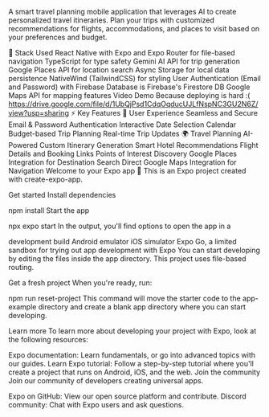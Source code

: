A smart travel planning mobile application that leverages AI to create personalized travel itineraries. Plan your trips with customized recommendations for flights, accommodations, and places to visit based on your preferences and budget.

🚀 Stack Used
React Native with Expo and Expo Router for file-based navigation
TypeScript for type safety
Gemini AI API for trip generation
Google Places API for location search
Async Storage for local data persistence
NativeWind (TailwindCSS) for styling
User Authentication (Email and Password) with Firebase
Database is Firebase's Firestore DB
Google Maps API for mapping features
Video Demo
Because deploying is hard :( https://drive.google.com/file/d/1UbQjPsd1CdqOqducUJLfNspNC3GU2N6Z/view?usp=sharing
⚡ Key Features
👤 User Experience
Seamless and Secure Email & Password Authentication
Interactive Date Selection Calendar
Budget-based Trip Planning
Real-time Trip Updates
🌍 Travel Planning
AI-Powered Custom Itinerary Generation
Smart Hotel Recommendations
Flight Details and Booking Links
Points of Interest Discovery
Google Places Integration for Destination Search
Direct Google Maps Integration for Navigation
Welcome to your Expo app 👋
This is an Expo project created with create-expo-app.

Get started
Install dependencies

npm install
Start the app

 npx expo start
In the output, you'll find options to open the app in a

development build
Android emulator
iOS simulator
Expo Go, a limited sandbox for trying out app development with Expo
You can start developing by editing the files inside the app directory. This project uses file-based routing.

Get a fresh project
When you're ready, run:

npm run reset-project
This command will move the starter code to the app-example directory and create a blank app directory where you can start developing.

Learn more
To learn more about developing your project with Expo, look at the following resources:

Expo documentation: Learn fundamentals, or go into advanced topics with our guides.
Learn Expo tutorial: Follow a step-by-step tutorial where you'll create a project that runs on Android, iOS, and the web.
Join the community
Join our community of developers creating universal apps.

Expo on GitHub: View our open source platform and contribute.
Discord community: Chat with Expo users and ask questions.
